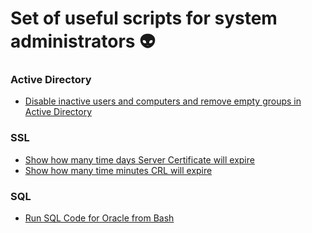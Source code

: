 # Set of useful scripts for system administrators  👽 

### Active Directory
  - [Disable inactive users and computers and remove empty groups in Active Directory](https://github.com/teymurgahramanov/Useful-scripts-for-sysadmins/blob/master/ad-cleaner.ps1)

### SSL
  - [Show how many time days Server Certificate will expire](https://github.com/teymurgahramanov/Useful-scripts-for-sysadmins/blob/master/openssl_server_crt_days_until_expire)
  - [Show how many time minutes CRL will expire](https://github.com/teymurgahramanov/Useful-scripts-for-sysadmins/blob/master/openssl_crl_minutes_until_expire)
  
### SQL
  - [Run SQL Code for Oracle from Bash](https://github.com/teymurgahramanov/Useful-scripts-for-sysadmins/blob/master/sqlplus_bash.sh)
